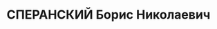 ---
title: СПЕРАНСКИЙ Борис Николаевич
description: "Род. в 1895. Полковник, начальник 2-го отдела штаба Северо-Кавказского\
  \ ВО \n  Приговор: ВК ВС СССР, 14.12.1937 – ВМН. Расстрелян 14.12.1937"
---